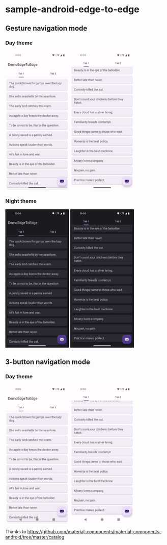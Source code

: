 # sample-android-edge-to-edge

## Gesture navigation mode

### Day theme

<img src="images/day-gesture-navi-with-toolbar.jpg" alt="day-gesture-navi-with-toolbar" width="200"   /> <img src="images/day-gesture-navi-scroll_to_top.jpg" alt="day-gesture-navi-scroll_to_top" width="200"   />

### Night theme

<img src="images/night-gesture-navi-with-toolbar.jpg" alt="night-gesture-navi-with-toolbar" width="200"   /> <img src="images/night-gesture-navi-scroll_to_top.jpg" alt="night-gesture-navi-scroll_to_top"  width="200"  />

## 3-button navigation mode

### Day theme
<img src="images/day-3-button-navi-with-toolbar.jpg" alt="day-3-button-navi-with-toolbar" width="200"   /> <img src="images/day-3-button-navi-scroll_to_top.jpg" alt="day-3-button-navi-scroll_to_top" width="200"   />



Thanks to https://github.com/material-components/material-components-android/tree/master/catalog
